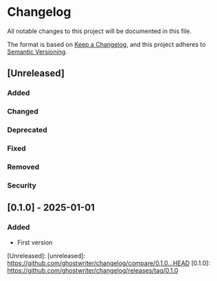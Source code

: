 # Changelog

All notable changes to this project will be documented in this file.

The format is based on [Keep a Changelog](https://keepachangelog.com),
and this project adheres to [Semantic Versioning](https://semver.org).

## [Unreleased]

### Added

### Changed

### Deprecated

### Fixed

### Removed

### Security

## [0.1.0] - 2025-01-01

### Added

- First version

[Unreleased]: [unreleased]: https://github.com/ghostwriter/changelog/compare/0.1.0...HEAD
[0.1.0]: https://github.com/ghostwriter/changelog/releases/tag/0.1.0
